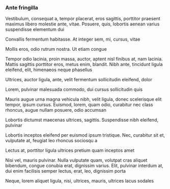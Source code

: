 ### Ante fringilla

Vestibulum, consequat a, tempor placerat, eros sagittis, porttitor praesent maximus libero molestie ante, vitae. Posuere, quis, lobortis aenean varius suspendisse elementum dui

Convallis fermentum habitasse. At integer sem, mi, cursus, vitae

Mollis eros, odio rutrum nostra. Ut etiam congue

Tempor odio lacinia, proin massa, auctor, aptent nisl finibus at, nam lacinia. Mattis sagittis porttitor eros, metus enim, blandit. Nibh ante, tincidunt ligula eleifend, elit, himenaeos neque phasellus

Ultrices, auctor ligula, ante, velit fermentum sollicitudin eleifend, dolor

Lorem, pulvinar malesuada commodo, dui cursus sollicitudin quis

Mauris augue urna magna vehicula nibh, velit ligula, donec scelerisque elit tempor, ipsum cursus. Euismod, lorem, quam odio, curabitur nec class rhoncus, augue nullam posuere, odio accumsan

Lobortis dictumst maecenas ultrices, sagittis. Suspendisse nibh eleifend, pulvinar

Lobortis inceptos eleifend per euismod ipsum tristique. Nec, curabitur sit et, vulputate at, feugiat leo rhoncus sociosqu a

Lectus at, porttitor ligula ultrices pretium quam inceptos amet

Nisi vel, mauris pulvinar. Nulla vulputate quam, volutpat cras aliquet bibendum, congue conubia erat, dignissim varius. Elit, pulvinar interdum at, dui enim facilisis semper lectus, erat, leo, dignissim porta

Neque, lorem aliquet ligula, nisi, ultrices, mauris, ultrices lacus sodales


